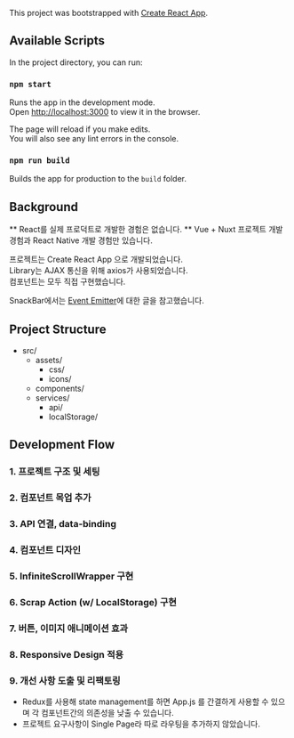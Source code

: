 This project was bootstrapped with [Create React App](https://github.com/facebook/create-react-app).

## Available Scripts

In the project directory, you can run:

### `npm start`

Runs the app in the development mode.<br>
Open [http://localhost:3000](http://localhost:3000) to view it in the browser.

The page will reload if you make edits.<br>
You will also see any lint errors in the console.

### `npm run build`

Builds the app for production to the `build` folder.<br>

## Background

** React를 실제 프로덕트로 개발한 경험은 없습니다. **
Vue + Nuxt 프로젝트 개발 경험과 React Native 개발 경험만 있습니다.<br>

프로젝트는 Create React App 으로 개발되었습니다.<br>
Library는 AJAX 통신을 위해 axios가 사용되었습니다.<br>
컴포넌트는 모두 직접 구현했습니다.

SnackBar에서는 [Event Emitter](https://medium.com/@lolahef/react-event-emitter-9a3bb0c719)에 대한 글을 참고했습니다.

## Project Structure
- src/
  - assets/
    - css/
    - icons/
  - components/
  - services/
    - api/
    - localStorage/

## Development Flow

### 1. 프로젝트 구조 및 세팅
### 2. 컴포넌트 목업 추가
### 3. API 연결, data-binding
### 4. 컴포넌트 디자인
### 5. InfiniteScrollWrapper 구현
### 6. Scrap Action (w/ LocalStorage) 구현
### 7. 버튼, 이미지 애니메이션 효과
### 8. Responsive Design 적용
### 9. 개선 사항 도출 및 리팩토링
- Redux를 사용해 state management를 하면 App.js 를 간결하게 사용할 수 있으며 각 컴포넌트간의 의존성을 낮출 수 있습니다.
- 프로젝트 요구사항이 Single Page라 따로 라우팅을 추가하지 않았습니다.
